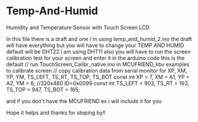 # Temp-And-Humid

 Humidity and Temperature Sensor with Touch Screen LCD


In this file there is a draft and one i'm using temp_and_humid_2.ino the draft will have everything but you will have to change your TEMP AND HUMID default will be DHT22 i am using DHT11 also you will have to run the screen calibration test for your screen and enter it in the arduino code this is the default // run TouchScreen_Calibr_native.ino in MCUFRIEND_kbv examples to calibrate screen
// copy calibration data from serial monitor for XP, XM, YP, YM, TS_LEFT, TS_RT, TS_TOP, TS_BOT
const int XP = 7, XM = A1, YP = A2, YM = 6; //320x480 ID=0x0099
const int TS_LEFT = 903, TS_RT = 163, TS_TOP = 947, TS_BOT = 165;


and if you don't have the MCUFRIEND ex i will include it for you

Hope it helps and thanks for stoping by!!
